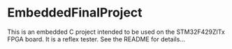 # EmbeddedFinalProject
This is an embedded C project intended to be used on the STM32F429ZITx FPGA board. It is a reflex tester. See the README for details...
